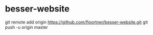 # besser-website

git remote add origin https://github.com/floortner/besser-website.git
git push -u origin master
